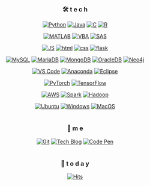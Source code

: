 <div align=center>

### 🛠 t e c h 
[![Python](https://img.shields.io/badge/Python-3776AB?style=flat-square&logo=Python&logoColor=white)](https://github.com/chaehyeon-kim/SpringMVC)
[![Java](https://img.shields.io/badge/Java-007396?style=flat-square&logo=Java&logoColor=white)](https://github.com/chaehyeon-kim/weather) 
[![C](https://img.shields.io/badge/C-A8B9CC?style=flat-square&logo=C&logoColor=white)](https://github.com/chaehyeon-kim/weather) 
[![R](https://img.shields.io/badge/R-276DC3?style=flat-square&logo=R&logoColor=white)](https://github.com/chaehyeon-kim/SpringMVC)
<br>

[![MATLAB](https://img.shields.io/badge/MATLAB-FCA121?style=flat-square&logo=Databricks&logoColor=white)](https://github.com/chaehyeon-kim/SpringMVC)
[![VBA](https://img.shields.io/badge/Excel_VBA-217346?style=flat-square&logo=microsoft-excel&logoColor=white)](https://github.com/chaehyeon-kim/weather)
[![SAS](https://img.shields.io/badge/SAS-1EB4D4?style=flat-square&logo=Semaphore-CI&logoColor=white)](https://github.com/chaehyeon-kim/SpringMVC)
<br>

[![JS](https://img.shields.io/badge/Javascript-ffb13b?style=flat-square&logo=javascript&logoColor=white)](https://github.com/chaehyeon-kim/TODO-List) 
[![html](https://img.shields.io/badge/Html-E34F26?style=flat-square&logo=Html5&logoColor=white)](https://github.com/chaehyeon-kim/fullPage) 
[![css](https://img.shields.io/badge/CSS-1572B6?style=flat-square&logo=CSS3&logoColor=white)](https://github.com/chaehyeon-kim/fullPage) 
[![flask](https://img.shields.io/badge/Flask-000000?style=flat-square&logo=Flask&logoColor=white)](https://github.com/chaehyeon-kim/fullPage) 
<br>

[![MySQL](https://img.shields.io/badge/MySQL-4479A1?style=flat-square&logo=MySQL&logoColor=white)](https://github.com/Jchaehyeon-kim/Spring_Weather)
[![MariaDB](https://img.shields.io/badge/MariaDB-003545?style=flat-square&logo=mariaDB&logoColor=white)](https://github.com/chaehyeon-kim/React_Login)
[![MongoDB](https://img.shields.io/badge/MongoDB-47A248?style=flat-square&logo=MongoDB&logoColor=white)](https://github.com/chaehyeon-kim/React_Login)
[![OracleDB](https://img.shields.io/badge/OracleDB-F80000?style=flat-square&logo=oracle&logoColor=white)](https://github.com/chaehyeon-kim/SpringMVC)
[![Neo4j](https://img.shields.io/badge/Neo4j-008CC1?style=flat-square&logo=neo4j&logoColor=white)](https://github.com/chaehyeon-kim/React_Login)
<br>

[![VS Code](https://img.shields.io/badge/VS%20Code-007ACC?style=flat-square&logo=visual-studio-code&logoColor=white)](https://github.com/chaehyeon-kim/React_Login)
[![Anaconda](https://img.shields.io/badge/Anaconda-44A833?style=flat-square&logo=anaconda&logoColor=white)](https://github.com/chaehyeon-kim/SpringMVC)
[![Eclipse](https://img.shields.io/badge/Eclipse-2C2255?style=flat-square&logo=eclipse&logoColor=white)](https://github.com/chaehyeon-kim/SpringMVC)
<br>

[![PyTorch](https://img.shields.io/badge/PyTorch-EE4C2C?style=flat-square&logo=PyTorch&logoColor=white)](https://github.com/chaehyeon-kim/React_Login)
[![TensorFlow](https://img.shields.io/badge/TensorFlow-FF6F00?style=flat-square&logo=TensorFlow&logoColor=white)](https://github.com/Jchaehyeon-kim/Spring_Weather)
<br>

[![AWS](https://img.shields.io/badge/AWS-FF9900?style=flat-square&logo=Amazon-AWS&logoColor=white)](https://github.com/chaehyeon-kim/React_Login)
[![Spark](https://img.shields.io/badge/Spark-E25A1C?style=flat-square&logo=apachespark&logoColor=white)](https://github.com/Jchaehyeon-kim/Spring_Weather)
[![Hadoop](https://img.shields.io/badge/Hadoop-66CCFF?style=flat-square&logo=apacheHadoop&logoColor=white)](https://github.com/chaehyeon-kim/React_Login)
<br>

[![Ubuntu](https://img.shields.io/badge/Ubuntu-E95420?style=flat-square&logo=Ubuntu&logoColor=white)](https://github.com/chaehyeon-kim/React_Login)
[![Windows](https://img.shields.io/badge/windows-0078D6?style=flat-square&logo=windows&logoColor=white)](https://github.com/Jchaehyeon-kim/Spring_Weather)
[![MacOS](https://img.shields.io/badge/MacOS-000000?style=flat-square&logo=macos&logoColor=white)](https://github.com/chaehyeon-kim/React_Login)
<br><br>

### 🐣 m e 
[![Git](https://img.shields.io/badge/Git-F05032?style=flat-square&logo=Git&logoColor=white)](https://github.com/chaehyeon-kim)
[![Tech Blog](https://img.shields.io/badge/Blog-FF5722?style=flat-square&logo=blogger&logoColor=white)](https://7chaeny25.tistory.com/)
[![Code Pen](https://img.shields.io/badge/Gmail-EA4335?style=flat-square&logo=Gmail&logoColor=white)](mailto:7chaeny25@gmail.com)
<br><br>

### 💌  t o d a y 
[![Hits](https://hits.seeyoufarm.com/api/count/incr/badge.svg?url=https%3A%2F%2Fgithub.com%2Fchaehyeon-kim&count_bg=%23FFA6A6&title_bg=%23555555&icon=&icon_color=%23E7E7E7&title=hits&edge_flat=false)](https://hits.seeyoufarm.com)
<br><br>
